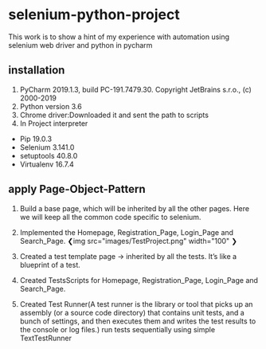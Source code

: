 # selenium-python-project
This work is to show a hint of my experience with automation using selenium web driver and python in pycharm

## installation
1. PyCharm 2019.1.3, build PC-191.7479.30. Copyright JetBrains s.r.o., (c) 2000-2019
2. Python version 3.6
3. Chrome driver:Downloaded it and sent the path to scripts
4. In Project interpreter 
  - Pip 19.0.3
  - Selenium 3.141.0
  - setuptools 40.8.0
  - Virtualenv 16.7.4
 
 ## apply Page-Object-Pattern
 1. Build a base page, which will be inherited by all the other pages. Here we will keep all the common code specific to selenium.
 2. Implemented the Homepage, Registration_Page, Login_Page and Search_Page.
    ❮img src="images/TestProject.png" width="100" ❯
   
    
 3. Created a test template page -> inherited by all the tests. It’s like a blueprint of a test.
 4. Created TestsScripts for Homepage, Registration_Page, Login_Page and Search_Page.
 5. Created Test Runner(A test runner is the library or tool that picks up an assembly (or a source code directory) that contains unit tests, and a bunch of settings, and then executes them and writes the test results to the console or log files.) run tests sequentially using simple TextTestRunner
 
 
